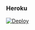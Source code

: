 ### Heroku
[![Deploy](https://www.herokucdn.com/deploy/button.svg)](https://heroku.com/deploy?template=https://github.com/rockstarcubalife/code) 

